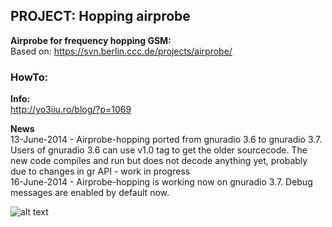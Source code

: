 ## PROJECT: Hopping airprobe
**Airprobe for frequency hopping GSM:**  
Based on: https://svn.berlin.ccc.de/projects/airprobe/  

### HowTo:

**Info:**  
http://yo3iiu.ro/blog/?p=1069  

**News**  
13-June-2014 - Airprobe-hopping ported from gnuradio 3.6 to gnuradio 3.7. Users of gnuradio 3.6 can use v1.0 tag to get the older sourcecode. The new code compiles and run but does not decode anything yet, probably due to changes in gr API - work in progress  
16-June-2014 - Airprobe-hopping is working now on gnuradio 3.7. Debug messages are enabled by default now.  

![alt text][logo]

[logo]: https://github.com/BogdanDIA/airprobe-hopping/raw/master/airprobe-hopping.png "Hopping Airprobe"
